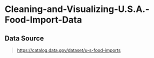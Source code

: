 # Cleaning-and-Visualizing-U.S.A.-Food-Import-Data

## Data Source
> https://catalog.data.gov/dataset/u-s-food-imports
